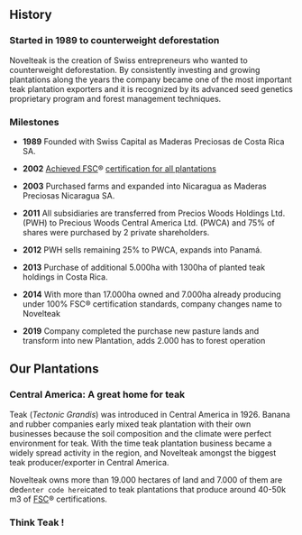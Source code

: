 ## History

### Started in 1989 to counterweight deforestation

Novelteak is the creation of Swiss entrepreneurs who wanted to counterweight deforestation. By consistently investing and growing plantations along the years the company became one of the most important teak plantation exporters and it is recognized by its advanced seed genetics proprietary program and forest management techniques.

### Milestones

-   **1989** Founded with Swiss Capital as Maderas Preciosas de Costa Rica SA.
    
-   **2002** [Achieved FSC](https://www.novelteak.com/certifications)® [certification for all plantations](https://www.novelteak.com/certifications)
    
-   **2003** Purchased farms and expanded into Nicaragua as Maderas Preciosas Nicaragua SA.
    
-   **2011** All subsidiaries are transferred from Precios Woods Holdings Ltd. (PWH) to Precious Woods Central America Ltd. (PWCA) and 75% of shares were purchased by 2 private shareholders.
    
-   **2012** PWH sells remaining 25% to PWCA, expands into Panamá.
    
-   **2013** Purchase of additional 5.000ha with 1300ha of planted teak holdings in Costa Rica.
    
-   **2014** With more than 17.000ha owned and 7.000ha already producing under 100% FSC® certification standards, company changes name to Novelteak
    
-   **2019** Company completed the purchase new pasture lands and transform into new Plantation, adds 2.000 has to forest operation

## Our Plantations

### Central America: A great home for teak

Teak (_Tectonic Grandis_) was introduced in Central America in 1926. Banana and rubber companies early mixed teak plantation with their own businesses because the soil composition and the climate were perfect environment for teak. With the time teak plantation business became a widely spread activity in the region, and Novelteak amongst the biggest teak producer/exporter in Central America.

Novelteak owns more than 19.000 hectares of land and 7.000 of them are ded`enter code here`icated to teak plantations that produce around 40-50k m3 of [FSC](https://www.novelteak.com/whatwedo)® certifications.
### Think Teak !
